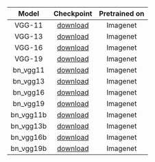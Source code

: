 |   Model   |                                  Checkpoint                                  | Pretrained on |
|:---------:|:----------------------------------------------------------------------------:|:-------------:|
|   VGG-11  |   [download](https://s3.us-west-1.wasabisys.com/backbones/image/vgg11.zip)   |    Imagenet   |
|   VGG-13  |   [download](https://s3.us-west-1.wasabisys.com/backbones/image/vgg13.zip)   |    Imagenet   |
|   VGG-16  |   [download](https://s3.us-west-1.wasabisys.com/backbones/image/vgg16.zip)   |    Imagenet   |
|   VGG-19  |   [download](https://s3.us-west-1.wasabisys.com/backbones/image/vgg19.zip)   |    Imagenet   |
|  bn_vgg11 |  [download](https://s3.us-west-1.wasabisys.com/backbones/image/bn_vgg11.zip) |    Imagenet   |
|  bn_vgg13 |  [download](https://s3.us-west-1.wasabisys.com/backbones/image/bn_vgg13.zip) |    Imagenet   |
|  bn_vgg16 |  [download](https://s3.us-west-1.wasabisys.com/backbones/image/bn_vgg16.zip) |    Imagenet   |
|  bn_vgg19 |  [download](https://s3.us-west-1.wasabisys.com/backbones/image/bn_vgg19.zip) |    Imagenet   |
| bn_vgg11b | [download](https://s3.us-west-1.wasabisys.com/backbones/image/bn_vgg11b.zip) |    Imagenet   |
| bn_vgg13b | [download](https://s3.us-west-1.wasabisys.com/backbones/image/bn_vgg13b.zip) |    Imagenet   |
| bn_vgg16b | [download](https://s3.us-west-1.wasabisys.com/backbones/image/bn_vgg16b.zip) |    Imagenet   |
| bn_vgg19b | [download](https://s3.us-west-1.wasabisys.com/backbones/image/bn_vgg19b.zip) |    Imagenet   |